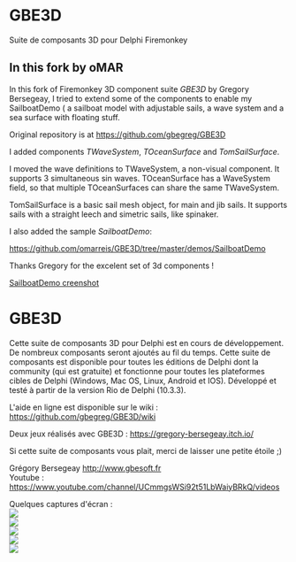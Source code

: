 
# GBE3D
Suite de composants 3D pour Delphi Firemonkey

## In this fork by oMAR
In this fork of Firemonkey 3D component suite *GBE3D* by Gregory Bersegeay, I tried to extend some of the components to enable my SailboatDemo ( a sailboat model with adjustable sails, a wave system and a sea surface with floating stuff.

Original repository is at https://github.com/gbegreg/GBE3D

I added components *TWaveSystem*, *TOceanSurface* and *TomSailSurface*. 

I moved the wave definitions to TWaveSystem, a non-visual component. It supports 3 simultaneous sin waves. TOceanSurface has a WaveSystem field, so that multiple TOceanSurfaces can share the same TWaveSystem. 

TomSailSurface is a basic sail mesh object, for main and jib sails. It supports sails with a straight leech and simetric sails, like spinaker.

I also added the sample *SailboatDemo*:

https://github.com/omarreis/GBE3D/tree/master/demos/SailboatDemo 

Thanks Gregory for the excelent set of 3d components !

[SailboatDemo creenshot](Screenshot2.png)

# GBE3D
Cette suite de composants 3D pour Delphi est en cours de développement. De nombreux composants seront ajoutés au fil du temps.
Cette suite de composants est disponible pour toutes les éditions de Delphi dont la community (qui est gratuite) et fonctionne
pour toutes les plateformes cibles de Delphi (Windows, Mac OS, Linux, Android et IOS).
Développé et testé à partir de la version Rio de Delphi (10.3.3).

L'aide en ligne est disponible sur le wiki : https://github.com/gbegreg/GBE3D/wiki

Deux jeux réalisés avec GBE3D : https://gregory-bersegeay.itch.io/

Si cette suite de composants vous plait, merci de laisser une petite étoile ;)

Grégory Bersegeay http://www.gbesoft.fr <br>
Youtube : https://www.youtube.com/channel/UCmmgsWSi92t51LbWaiyBRkQ/videos

Quelques captures d'écran :<br>
<img src="https://github.com/gbegreg/GBE3D/blob/master/img/cubemap.png"><br>
<img src="https://github.com/gbegreg/GBE3D/blob/master/img/grass.png"><br>
<img src="https://github.com/gbegreg/GBE3D/blob/master/img/heightmap.png"><br>
<img src="https://github.com/gbegreg/GBE3D/blob/master/img/viewport3D.png"><br>
<img src="https://github.com/gbegreg/GBE3D/blob/master/img/sphereExtend.png"><br>
